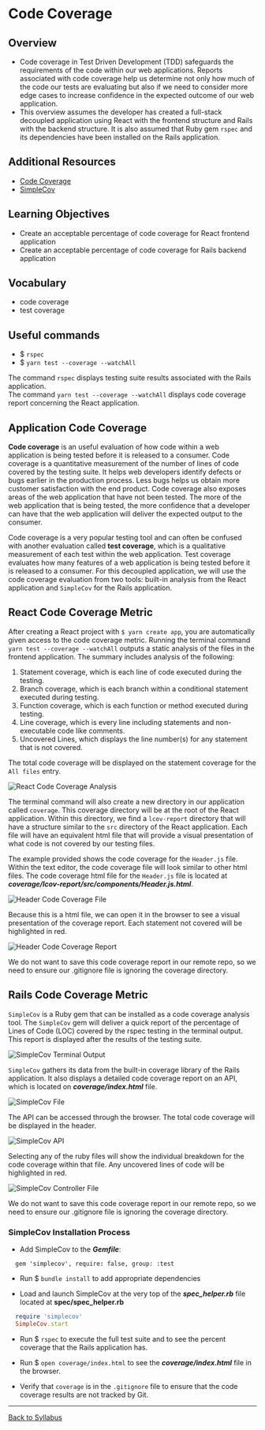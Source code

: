 # Code Coverage  

## Overview  
- Code coverage in Test Driven Development (TDD) safeguards the requirements of the code within our web applications. Reports associated with code coverage help us determine not only how much of the code our tests are evaluating but also if we need to consider more edge cases to increase confidence in the expected outcome of our web application.
- This overview assumes the developer has created a full-stack decoupled application using React with the frontend structure and Rails with the backend structure. It is also assumed that Ruby gem `rspec` and its dependencies have been installed on the Rails application.

## Additional Resources  
- [Code Coverage](https://www.baeldung.com/cs/code-coverage)
- [SimpleCov](https://www.rubydoc.info/gems/simplecov/0.22.0)

## Learning Objectives
- Create an acceptable percentage of code coverage for React frontend application
- Create an acceptable percentage of code coverage for Rails backend application

## Vocabulary
- code coverage
- test coverage

## Useful commands
- $ `rspec`
- $ `yarn test --coverage --watchAll`  

The command `rspec` displays testing suite results associated with the Rails application.  
The command `yarn test --coverage --watchAll` displays code coverage report concerning the React application.

## Application Code Coverage 
**Code coverage** is an useful evaluation of how code within a web application is being tested before it is released to a consumer. Code coverage is a quantitative measurement of the number of lines of code covered by the testing suite. It helps web developers identify defects or bugs earlier in the production process. Less bugs helps us obtain more customer satisfaction with the end product. Code coverage also exposes areas of the web application that have not been tested. The more of the web application that is being tested, the more confidence that a developer can have that the web application will deliver the expected output to the consumer. 

Code coverage is a very popular testing tool and can often be confused with another evaluation called **test coverage**, which is a qualitative measurement of each test within the web application. Test coverage evaluates how many features of a web application is being tested before it is released to a consumer. For this decoupled application, we will use the code coverage evaluation from two tools: built-in analysis from the React application and `SimpleCov` for the Rails application. 

## React Code Coverage Metric
After creating a React project with `$ yarn create app`, you are automatically given access to the code coverage metric. Running the terminal command `yarn test --coverage --watchAll` outputs a static analysis of the files in the frontend application. The summary includes analysis of the following:
1. Statement coverage, which is each line of code executed during the testing.
2. Branch coverage, which is each branch within a conditional statement executed during testing.
3. Function coverage, which is each function or method executed during testing.
4. Line coverage, which is every line including statements and non-executable code like comments.
5. Uncovered Lines, which displays the line number(s) for any statement that is not covered.

The total code coverage will be displayed on the statement coverage for the `All files` entry.  

![React Code Coverage Analysis](./assets/yarn-coverage-term.png)

The terminal command will also create a new directory in our application called `coverage`. This coverage directory will be at the root of the React application. Within this directory, we find a `lcov-report` directory that will have a structure similar to the `src` directory of the React application. Each file will have an equivalent html file that will provide a visual presentation of what code is not covered by our testing files. 

The example provided shows the code coverage for the `Header.js` file. Within the text editor, the code coverage file will look similar to other html files. The code coverage html file for the `Header.js` file is located at ***coverage/lcov-report/src/components/Header.js.html***. 

![Header Code Coverage File](./assets/yarn-coverage-file.png)

Because this is a html file, we can open it in the browser to see a visual presentation of the coverage report. Each statement not covered will be highlighted in red. 

![Header Code Coverage Report](./assets/yarn-coverage-browser.png)

We do not want to save this code coverage report in our remote repo, so we need to ensure our .gitignore file is ignoring the coverage directory.

## Rails Code Coverage Metric
`SimpleCov` is a Ruby gem that can be installed as a code coverage analysis tool. The `SimpleCov` gem will deliver a quick report of the percentage of Lines of Code (LOC) covered by the rspec testing in the terminal output. This report is displayed after the results of the testing suite.

![SimpleCov Terminal Output](./assets/rspec-simplecov-term.png)

`SimpleCov` gathers its data from the built-in coverage library of the Rails application. It also displays a detailed code coverage report on an API, which is located on ***coverage/index.html*** file. 

![SimpleCov File](./assets/simplecov-file.png)

The API can be accessed through the browser. The total code coverage will be displayed in the header. 

![SimpleCov API](./assets/simplecov-browser.png)

Selecting any of the ruby files will show the individual breakdown for the code coverage within that file. Any uncovered lines of code will be highlighted in red.  

![SimpleCov Controller File](./assets/simplecov-controller.png)

We do not want to save this code coverage report in our remote repo, so we need to ensure our .gitignore file is ignoring the coverage directory.

### SimpleCov Installation Process 
- Add SimpleCov to the ***Gemfile***:
```Gemfile
  gem 'simplecov', require: false, group: :test
```
- Run $ `bundle install` to add appropriate dependencies

- Load and launch SimpleCov at the very top of the ***spec_helper.rb*** file located at **spec/spec_helper.rb**
```rb
  require 'simplecov'
  SimpleCov.start
```

- Run $ `rspec` to execute the full test suite and to see the percent coverage that the Rails application has.

- Run $ `open coverage/index.html` to see the ***coverage/index.html*** file in the browser. 

- Verify that `coverage` is in the `.gitignore` file to ensure that the code coverage results are not tracked by Git.

---

[Back to Syllabus](../README.md#unit-ten-capstone-project-mvp)